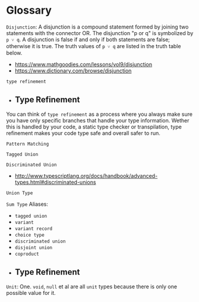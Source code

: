 # Glossary

`Disjunction`: A disjunction is a compound statement formed by joining two statements with the connector OR. The disjunction "p or q" is symbolized by `p ˅ q`. A disjunction is false if and only if both statements are false; otherwise it is true. The truth values of `p ˅ q` are listed in the truth table below.
  - https://www.mathgoodies.com/lessons/vol9/disjunction
  - https://www.dictionary.com/browse/disjunction

`type refinement`
  - ## Type Refinement
You can think of `type refinement` as a process where you always make sure you have only specific branches that handle your type information. Wether this is handled by your code, a static type checker or transpilation, type refinement makes your code type safe and overall safer to run.

`Pattern Matching`

`Tagged Union`

`Discriminated Union`
- http://www.typescriptlang.org/docs/handbook/advanced-types.html#discriminated-unions

`Union Type`

`Sum Type`
Aliases: 
* `tagged union`
* `variant`
* `variant record`
* `choice type`
* `discriminated union`
* `disjoint union`
* `coproduct`

- Type Refinement
  - 

`Unit`: One. `void`, `null` et al are all `unit` types because there is only one possible value for it.